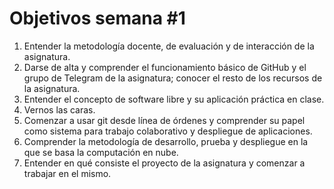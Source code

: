 # Objetivos semana #1
1. Entender la metodología docente, de evaluación y de interacción de la asignatura.
2. Darse de alta y comprender el funcionamiento básico de GitHub y el grupo de Telegram de la asignatura; conocer el resto de los recursos de la asignatura.
3. Entender el concepto de software libre y su aplicación práctica en clase.
4.  Vernos las caras.
5.  Comenzar a usar git desde línea de órdenes y comprender su papel como sistema para trabajo colaborativo y despliegue de aplicaciones.
6.  Comprender la metodología de desarrollo, prueba y despliegue en la que se basa la computación en nube.
7.  Entender en qué consiste el proyecto de la asignatura y comenzar a trabajar en el mismo.

